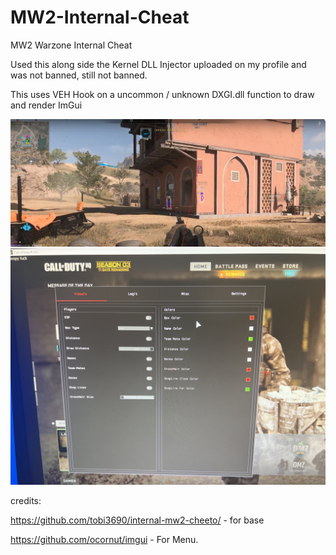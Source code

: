 # MW2-Internal-Cheat
MW2 Warzone Internal Cheat




Used this along side the Kernel DLL Injector uploaded on my profile and was not banned, still not banned.

This uses VEH Hook on a uncommon / unknown DXGI.dll function to draw and render ImGui

![image1](Capture.PNG)
![image2](capture2.png)




credits:

https://github.com/tobi3690/internal-mw2-cheeto/ - for base

https://github.com/ocornut/imgui - For Menu.
